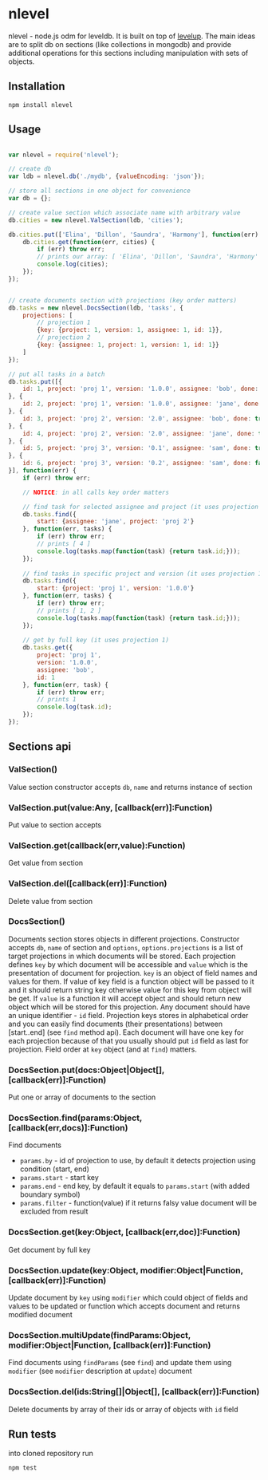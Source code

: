 # nlevel

nlevel - node.js odm for leveldb.
It is built on top of [levelup](https://github.com/rvagg/node-levelup).
The main ideas are to split db on sections (like collections in mongodb)
and provide additional operations for this sections including manipulation with
sets of objects.


## Installation

```
npm install nlevel
```


## Usage

```js

var nlevel = require('nlevel');

// create db
var ldb = nlevel.db('./mydb', {valueEncoding: 'json'});

// store all sections in one object for convenience
var db = {};

// create value section which associate name with arbitrary value
db.cities = new nlevel.ValSection(ldb, 'cities');

db.cities.put(['Elina', 'Dillon', 'Saundra', 'Harmony'], function(err) {
	db.cities.get(function(err, cities) {
		if (err) throw err;
		// prints our array: [ 'Elina', 'Dillon', 'Saundra', 'Harmony' ]
		console.log(cities);
	});
});


// create documents section with projections (key order matters)
db.tasks = new nlevel.DocsSection(ldb, 'tasks', {
	projections: [
		// projection 1
		{key: {project: 1, version: 1, assignee: 1, id: 1}},
		// projection 2
		{key: {assignee: 1, project: 1, version: 1, id: 1}}
	]
});

// put all tasks in a batch
db.tasks.put([{
	id: 1, project: 'proj 1', version: '1.0.0', assignee: 'bob', done: true
}, {
	id: 2, project: 'proj 1', version: '1.0.0', assignee: 'jane', done: false
}, {
	id: 3, project: 'proj 2', version: '2.0', assignee: 'bob', done: true
}, {
	id: 4, project: 'proj 2', version: '2.0', assignee: 'jane', done: true
}, {
	id: 5, project: 'proj 3', version: '0.1', assignee: 'sam', done: true
}, {
	id: 6, project: 'proj 3', version: '0.2', assignee: 'sam', done: false
}], function(err) {
	if (err) throw err;

	// NOTICE: in all calls key order matters

	// find task for selected assignee and project (it uses projection 2)
	db.tasks.find({
		start: {assignee: 'jane', project: 'proj 2'}
	}, function(err, tasks) {
		if (err) throw err;
		// prints [ 4 ]
		console.log(tasks.map(function(task) {return task.id;}));
	});
	
	// find tasks in specific project and version (it uses projection 1)
	db.tasks.find({
		start: {project: 'proj 1', version: '1.0.0'}
	}, function(err, tasks) {
		if (err) throw err;
		// prints [ 1, 2 ]
		console.log(tasks.map(function(task) {return task.id;}));
	});
	
	// get by full key (it uses projection 1)
	db.tasks.get({
		project: 'proj 1',
		version: '1.0.0',
		assignee: 'bob',
		id: 1
	}, function(err, task) {
		if (err) throw err;
		// prints 1
		console.log(task.id);
	});
});

```


## Sections api

### ValSection()

  Value section constructor accepts `db`, `name` and returns instance of section

### ValSection.put(value:Any, [callback(err)]:Function)

  Put value to section accepts

### ValSection.get(callback(err,value):Function)

  Get value from section

### ValSection.del([callback(err)]:Function)

  Delete value from section

### DocsSection()

  Documents section stores objects in different projections. Constructor
  accepts `db`, `name` of section and `options`, `options.projections` is a
  list of target projections in which documents will be stored.
  Each projection defines `key` by which document will be accessible and
  `value` which is the presentation of document for projection. `key` is an
  object of field names and values for them. If value of key field is a
  function object will be passed to it and it should return string key
  otherwise value for this key from object will be get. If `value` is a
  function it will accept object and should return new object which will be
  stored for this projection. Any document should have an unique identifier - 
  `id` field. Projection keys stores in alphabetical order and you can easily
  find documents (their presentations) between [start..end] (see `find` method
  api). Each document will have one key for each projection because of that
  you usually should put `id` field as last for projection. Field order at
  `key` object (and at `find`) matters.

### DocsSection.put(docs:Object|Object[], [callback(err)]:Function)

  Put one or array of documents to the section

### DocsSection.find(params:Object, [callback(err,docs)]:Function)

  Find documents
  
  - `params.by` - id of projection to use, by default it detects projection
  using condition (start, end)
  - `params.start` - start key
  - `params.end` - end key, by default it equals to `params.start` (with added
  boundary symbol)
  - `params.filter` - function(value) if it returns falsy value document will be
  excluded from result

### DocsSection.get(key:Object, [callback(err,doc)]:Function)

  Get document by full key

### DocsSection.update(key:Object, modifier:Object|Function, [callback(err)]:Function)

  Update document by `key` using `modifier` which could object of fields and 
  values to be updated or function which accepts document and returns modified
  document

### DocsSection.multiUpdate(findParams:Object, modifier:Object|Function, [callback(err)]:Function)

  Find documents using `findParams` (see `find`) and update them using
  `modifier` (see `modifier` description at `update`)
  document

### DocsSection.del(ids:String[]|Object[], [callback(err)]:Function)

  Delete documents by array of their ids or array of objects with `id` field


## Run tests

into cloned repository run

```
npm test
```
